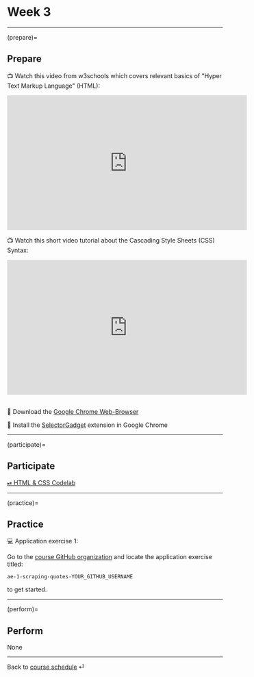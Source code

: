 # Week 3


---

(prepare)=
## Prepare

📺  Watch this video from w3schools which covers relevant basics of "Hyper Text Markup Language" (HTML): 

<iframe width="560" height="315" src="https://www.youtube-nocookie.com/embed/ewZ_YWbIWXI" title="YouTube video player" frameborder="0" allow="accelerometer; autoplay; clipboard-write; encrypted-media; gyroscope; picture-in-picture" allowfullscreen></iframe>

<br>

📺  Watch this short video tutorial about the Cascading Style Sheets (CSS) Syntax:  

<iframe width="560" height="315" src="https://www.youtube-nocookie.com/embed/QqmCs2UTS8s" title="YouTube video player" frameborder="0" allow="accelerometer; autoplay; clipboard-write; encrypted-media; gyroscope; picture-in-picture" allowfullscreen></iframe>


<br>
<br>


💾 Download the [Google Chrome Web-Browser](https://www.google.com/intl/de_de/chrome/)


💾 Install the [SelectorGadget](https://chrome.google.com/webstore/detail/selectorgadget/mhjhnkcfbdhnjickkkdbjoemdmbfginb) extension in Google Chrome


---

(participate)=
## Participate

[⏯ HTML & CSS Codelab](https://kirenz.github.io/codelabs/codelabs/webscraping/#0)


---

(practice)=
## Practice

💻 Application exercise 1:

Go to the [course GitHub organization](https://github.com/orgs/ds-ws22/repositories) and locate the application exercise titled:

`ae-1-scraping-quotes-YOUR_GITHUB_USERNAME` 

to get started.

---

(perform)=
## Perform

None


---

Back to [course schedule](../docs/course-schedule.md) ⏎
